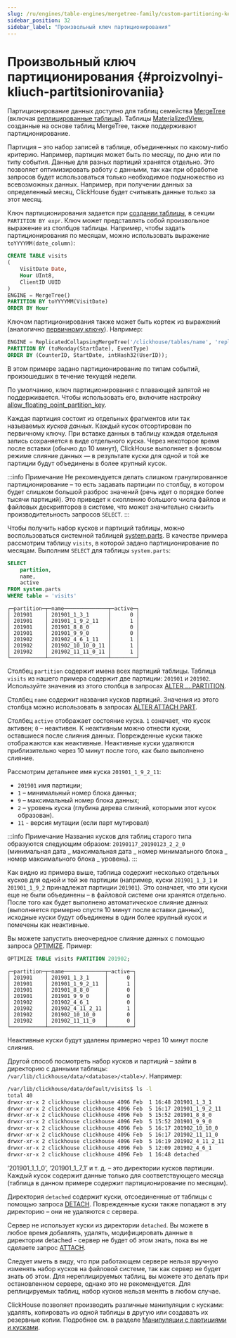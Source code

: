 ```yaml
---
slug: /ru/engines/table-engines/mergetree-family/custom-partitioning-key
sidebar_position: 32
sidebar_label: "Произвольный ключ партиционирования"
---
```



# Произвольный ключ партиционирования {#proizvolnyi-kliuch-partitsionirovaniia}

Партиционирование данных доступно для таблиц семейства [MergeTree](mergetree.md) (включая [реплицированные таблицы](replication.md)). Таблицы [MaterializedView](../special/materializedview.md#materializedview), созданные на основе таблиц MergeTree, также поддерживают партиционирование.

Партиция – это набор записей в таблице, объединенных по какому-либо критерию. Например, партиция может быть по месяцу, по дню или по типу события. Данные для разных партиций хранятся отдельно. Это позволяет оптимизировать работу с данными, так как при обработке запросов будет использоваться только необходимое подмножество из всевозможных данных. Например, при получении данных за определенный месяц, ClickHouse будет считывать данные только за этот месяц.

Ключ партиционирования задается при [создании таблицы](mergetree.md#table_engine-mergetree-creating-a-table), в секции `PARTITION BY expr`. Ключ может представлять собой произвольное выражение из столбцов таблицы. Например, чтобы задать партиционирования по месяцам, можно использовать выражение `toYYYYMM(date_column)`:

``` sql
CREATE TABLE visits
(
    VisitDate Date,
    Hour UInt8,
    ClientID UUID
)
ENGINE = MergeTree()
PARTITION BY toYYYYMM(VisitDate)
ORDER BY Hour
```

Ключом партиционирования также может быть кортеж из выражений (аналогично [первичному ключу](mergetree.md#primary-keys-and-indexes-in-queries)). Например:

``` sql
ENGINE = ReplicatedCollapsingMergeTree('/clickhouse/tables/name', 'replica1', Sign)
PARTITION BY (toMonday(StartDate), EventType)
ORDER BY (CounterID, StartDate, intHash32(UserID));
```

В этом примере задано партиционирование по типам событий, произошедших в течение текущей недели.

По умолчанию, ключ партиционирования с плавающей запятой не поддерживается. Чтобы использовать его, включите настройку [allow_floating_point_partition_key](../../../operations/settings/merge-tree-settings.md#allow_floating_point_partition_key).

Каждая партиция состоит из отдельных фрагментов или так называемых *кусков данных*. Каждый кусок отсортирован по первичному ключу. При вставке данных в таблицу каждая отдельная запись сохраняется в виде отдельного куска. Через некоторое время после вставки (обычно до 10 минут), ClickHouse выполняет в фоновом режиме слияние данных — в результате куски для одной и той же партиции будут объединены в более крупный кусок.

:::info Примечание
Не рекомендуется делать слишком гранулированное партиционирование – то есть задавать партиции по столбцу, в котором будет слишком большой разброс значений (речь идет о порядке более тысячи партиций). Это приведет к скоплению большого числа файлов и файловых дескрипторов в системе, что может значительно снизить производительность запросов `SELECT`.
:::

Чтобы получить набор кусков и партиций таблицы, можно воспользоваться системной таблицей [system.parts](../../../engines/table-engines/mergetree-family/custom-partitioning-key.md#system_tables-parts). В качестве примера рассмотрим таблицу `visits`, в которой задано партиционирование по месяцам. Выполним `SELECT` для таблицы `system.parts`:

``` sql
SELECT
    partition,
    name,
    active
FROM system.parts
WHERE table = 'visits'
```

``` text
┌─partition─┬─name──────────────┬─active─┐
│ 201901    │ 201901_1_3_1      │      0 │
│ 201901    │ 201901_1_9_2_11   │      1 │
│ 201901    │ 201901_8_8_0      │      0 │
│ 201901    │ 201901_9_9_0      │      0 │
│ 201902    │ 201902_4_6_1_11   │      1 │
│ 201902    │ 201902_10_10_0_11 │      1 │
│ 201902    │ 201902_11_11_0_11 │      1 │
└───────────┴───────────────────┴────────┘
```

Столбец `partition` содержит имена всех партиций таблицы. Таблица `visits` из нашего примера содержит две партиции: `201901` и `201902`. Используйте значения из этого столбца в запросах [ALTER … PARTITION](../../../sql-reference/statements/alter/partition.md).

Столбец `name` содержит названия кусков партиций. Значения из этого столбца можно использовать в запросах [ALTER ATTACH PART](../../../sql-reference/statements/alter/partition.md#alter_attach-partition).

Столбец `active` отображает состояние куска. `1` означает, что кусок активен; `0` – неактивен. К неактивным можно отнести куски, оставшиеся после слияния данных. Поврежденные куски также отображаются как неактивные. Неактивные куски удаляются приблизительно через 10 минут после того, как было выполнено слияние.

Рассмотрим детальнее имя куска `201901_1_9_2_11`:

-   `201901` имя партиции;
-   `1` – минимальный номер блока данных;
-   `9` – максимальный номер блока данных;
-   `2` – уровень куска (глубина дерева слияний, которыми этот кусок образован).
-   `11` - версия мутации (если парт мутировал)

:::info Примечание
Названия кусков для таблиц старого типа образуются следующим образом: `20190117_20190123_2_2_0` (минимальная дата _ максимальная дата _ номер минимального блока _ номер максимального блока _ уровень).
:::

Как видно из примера выше, таблица содержит несколько отдельных кусков для одной и той же партиции (например, куски `201901_1_3_1` и `201901_1_9_2` принадлежат партиции `201901`). Это означает, что эти куски еще не были объединены – в файловой системе они хранятся отдельно. После того как будет выполнено автоматическое слияние данных (выполняется примерно спустя 10 минут после вставки данных), исходные куски будут объединены в один более крупный кусок и помечены как неактивные.

Вы можете запустить внеочередное слияние данных с помощью запроса [OPTIMIZE](../../../sql-reference/statements/optimize.md). Пример:

``` sql
OPTIMIZE TABLE visits PARTITION 201902;
```

``` text
┌─partition─┬─name─────────────┬─active─┐
│ 201901    │ 201901_1_3_1     │      0 │
│ 201901    │ 201901_1_9_2_11  │      1 │
│ 201901    │ 201901_8_8_0     │      0 │
│ 201901    │ 201901_9_9_0     │      0 │
│ 201902    │ 201902_4_6_1     │      0 │
│ 201902    │ 201902_4_11_2_11 │      1 │
│ 201902    │ 201902_10_10_0   │      0 │
│ 201902    │ 201902_11_11_0   │      0 │
└───────────┴──────────────────┴────────┘
```

Неактивные куски будут удалены примерно через 10 минут после слияния.

Другой способ посмотреть набор кусков и партиций – зайти в директорию с данными таблицы: `/var/lib/clickhouse/data/<database>/<table>/`. Например:

``` bash
/var/lib/clickhouse/data/default/visits$ ls -l
total 40
drwxr-xr-x 2 clickhouse clickhouse 4096 Feb  1 16:48 201901_1_3_1
drwxr-xr-x 2 clickhouse clickhouse 4096 Feb  5 16:17 201901_1_9_2_11
drwxr-xr-x 2 clickhouse clickhouse 4096 Feb  5 15:52 201901_8_8_0
drwxr-xr-x 2 clickhouse clickhouse 4096 Feb  5 15:52 201901_9_9_0
drwxr-xr-x 2 clickhouse clickhouse 4096 Feb  5 16:17 201902_10_10_0
drwxr-xr-x 2 clickhouse clickhouse 4096 Feb  5 16:17 201902_11_11_0
drwxr-xr-x 2 clickhouse clickhouse 4096 Feb  5 16:19 201902_4_11_2_11
drwxr-xr-x 2 clickhouse clickhouse 4096 Feb  5 12:09 201902_4_6_1
drwxr-xr-x 2 clickhouse clickhouse 4096 Feb  1 16:48 detached
```

‘201901_1_1_0’, ‘201901_1_7_1’ и т. д. – это директории кусков партиции. Каждый кусок содержит данные только для соответствующего месяца (таблица в данном примере содержит партиционирование по месяцам).

Директория `detached` содержит куски, отсоединенные от таблицы с помощью запроса [DETACH](../../../sql-reference/statements/alter/partition.md#alter_detach-partition). Поврежденные куски также попадают в эту директорию – они не удаляются с сервера.

Сервер не использует куски из директории `detached`. Вы можете в любое время добавлять, удалять, модифицировать данные в директории detached - сервер не будет об этом знать, пока вы не сделаете запрос [ATTACH](../../../sql-reference/statements/alter/partition.md#alter_attach-partition).

Следует иметь в виду, что при работающем сервере нельзя вручную изменять набор кусков на файловой системе, так как сервер не будет знать об этом.
Для нереплицируемых таблиц, вы можете это делать при остановленном сервере, однако это не рекомендуется.
Для реплицируемых таблиц, набор кусков нельзя менять в любом случае.

ClickHouse позволяет производить различные манипуляции с кусками: удалять, копировать из одной таблицы в другую или создавать их резервные копии. Подробнее см. в разделе [Манипуляции с партициями и кусками](../../../sql-reference/statements/alter/partition.md).
